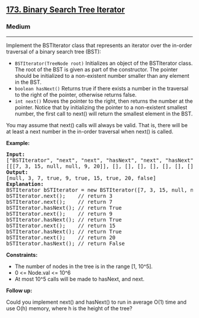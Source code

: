 <h2><a href="https://leetcode.com/problems/binary-search-tree-iterator">173. Binary Search Tree Iterator</a></h2>
<h3>Medium</h3>
<hr>
<p>Implement the BSTIterator class that represents an iterator over the in-order traversal of a binary search tree (BST):</p>
<ul>
<li><code>BSTIterator(TreeNode root)</code> Initializes an object of the BSTIterator class. The root of the BST is given as part of the constructor. The pointer should be initialized to a non-existent number smaller than any element in the BST.</li>
<li><code>boolean hasNext()</code> Returns true if there exists a number in the traversal to the right of the pointer, otherwise returns false.</li>
<li><code>int next()</code> Moves the pointer to the right, then returns the number at the pointer. Notice that by initializing the pointer to a non-existent smallest number, the first call to next() will return the smallest element in the BST.</li>
</ul>
<p>You may assume that next() calls will always be valid. That is, there will be at least a next number in the in-order traversal when next() is called.</p>
<p><strong>Example:</strong></p>
<pre>
<strong>Input:</strong>
["BSTIterator", "next", "next", "hasNext", "next", "hasNext", "next", "hasNext", "next", "hasNext"]
[[[7, 3, 15, null, null, 9, 20]], [], [], [], [], [], [], [], [], []]
<strong>Output:</strong>
[null, 3, 7, true, 9, true, 15, true, 20, false]
<strong>Explanation:</strong>
BSTIterator bSTIterator = new BSTIterator([7, 3, 15, null, null, 9, 20]);
bSTIterator.next();    // return 3
bSTIterator.next();    // return 7
bSTIterator.hasNext(); // return True
bSTIterator.next();    // return 9
bSTIterator.hasNext(); // return True
bSTIterator.next();    // return 15
bSTIterator.hasNext(); // return True
bSTIterator.next();    // return 20
bSTIterator.hasNext(); // return False
</pre>
<p><strong>Constraints:</strong></p>
<ul>
<li>The number of nodes in the tree is in the range [1, 10^5].</li>
<li>0 <= Node.val <= 10^6</li>
<li>At most 10^5 calls will be made to hasNext, and next.</li>
</ul>
<p><strong>Follow up:</strong></p>
<p>Could you implement next() and hasNext() to run in average O(1) time and use O(h) memory, where h is the height of the tree?</p>
